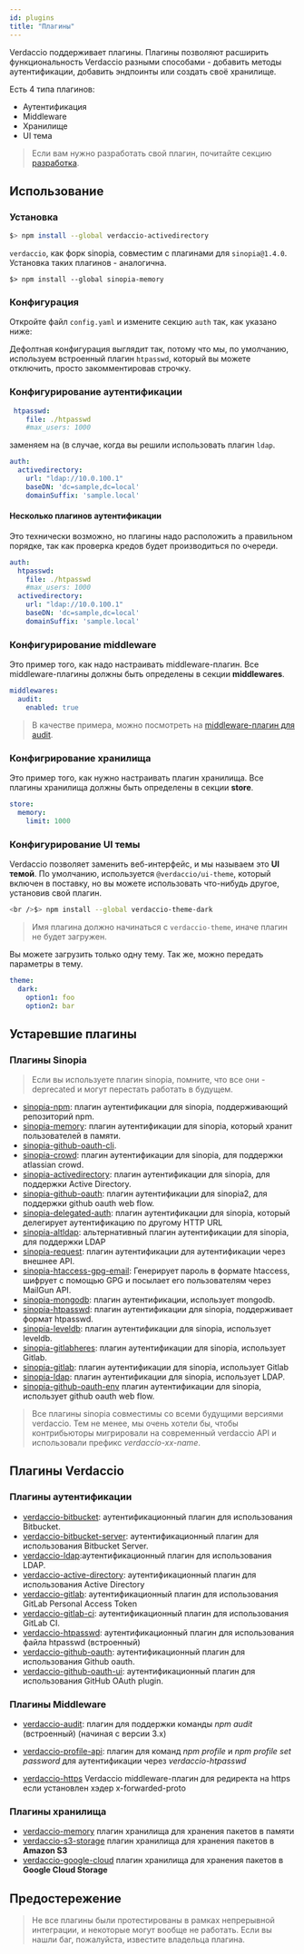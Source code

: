 ```yaml
---
id: plugins
title: "Плагины"
---
```


Verdaccio поддерживает плагины. Плагины позволяют расширить функциональность Verdaccio разными способами - добавить методы аутентификации, добавить эндпоинты или создать своё хранилище.

Есть 4 типа плагинов:

* Аутентификация
* Middleware
* Хранилище
* UI тема

> Если вам нужно разработать свой плагин, почитайте секцию [разработка](dev-plugins.md).

## Использование

### Установка

```bash
$> npm install --global verdaccio-activedirectory
```

`verdaccio`, как форк sinopia, совместим с плагинами для `sinopia@1.4.0`. Установка таких плагинов - аналогична.

    $> npm install --global sinopia-memory
    

### Конфигурация

Откройте файл `config.yaml` и измените секцию `auth` так, как указано ниже:

Дефолтная конфигурация выглядит так, потому что мы, по умолчанию, используем встроенный плагин `htpasswd`, который вы можете отключить, просто закомментировав строчку.

### Конфигурирование аутентификации

```yaml
 htpasswd:
    file: ./htpasswd
    #max_users: 1000
```

заменяем на (в случае, когда вы решили использовать плагин `ldap`.

```yaml
auth:
  activedirectory:
    url: "ldap://10.0.100.1"
    baseDN: 'dc=sample,dc=local'
    domainSuffix: 'sample.local'
```

#### Несколько плагинов аутентификации

Это технически возможно, но плагины надо расположить а правильном порядке, так как проверка кредов будет производиться по очереди.

```yaml
auth:
  htpasswd:
    file: ./htpasswd
    #max_users: 1000
  activedirectory:
    url: "ldap://10.0.100.1"
    baseDN: 'dc=sample,dc=local'
    domainSuffix: 'sample.local'
```

### Конфигурирование middleware

Это пример того, как надо настраивать middleware-плагин. Все middleware-плагины должны быть определены в секции **middlewares**.

```yaml
middlewares:
  audit:
    enabled: true
```

> В качестве примера, можно посмотреть на [middleware-плагин для audit](https://github.com/verdaccio/verdaccio-audit).

### Конфигрирование хранилища

Это пример того, как нужно настраивать плагин хранилища. Все плагины хранилища должны быть определены в секции **store**.

```yaml
store:
  memory:
    limit: 1000
```

### Конфигурирование UI темы

Verdaccio позволяет заменить веб-интерфейс, и мы называем это **UI темой**. По умолчанию, используется `@verdaccio/ui-theme`, который включен в поставку, но вы можете использовать что-нибудь другое, установив свой плагин.

```bash
<br />$> npm install --global verdaccio-theme-dark

```

> Имя плагина должно начинаться с `verdaccio-theme`, иначе плагин не будет загружен.

Вы можете загрузить только одну тему. Так же, можно передать параметры в тему.

```yaml
theme:
  dark:
    option1: foo
    option2: bar
```

## Устаревшие плагины

### Плагины Sinopia

> Если вы используете плагин sinopia, помните, что все они - deprecated и могут перестать работать в будущем.

* [sinopia-npm](https://www.npmjs.com/package/sinopia-npm): плагин аутентификации для sinopia, поддерживающий репозиторий npm.
* [sinopia-memory](https://www.npmjs.com/package/sinopia-memory): плагин аутентификации для sinopia, который хранит пользователей в памяти.
* [sinopia-github-oauth-cli](https://www.npmjs.com/package/sinopia-github-oauth-cli).
* [sinopia-crowd](https://www.npmjs.com/package/sinopia-crowd): плагин аутентификации для sinopia, для поддержки atlassian crowd.
* [sinopia-activedirectory](https://www.npmjs.com/package/sinopia-activedirectory): плагин аутентификации для sinopia, для поддержки Active Directory.
* [sinopia-github-oauth](https://www.npmjs.com/package/sinopia-github-oauth): плагин аутентификации для sinopia2, для поддержки github oauth web flow.
* [sinopia-delegated-auth](https://www.npmjs.com/package/sinopia-delegated-auth): плагин аутентификации для sinopia, который делегирует аутентификацию по другому HTTP URL
* [sinopia-altldap](https://www.npmjs.com/package/sinopia-altldap): альтернативный плагин аутентификации для sinopia, для поддержки LDAP
* [sinopia-request](https://www.npmjs.com/package/sinopia-request): плагин аутентификации для аутентификации через внешнее API.
* [sinopia-htaccess-gpg-email](https://www.npmjs.com/package/sinopia-htaccess-gpg-email): Генерирует пароль в формате htaccess, шифрует с помощью GPG и посылает его пользователям через MailGun API.
* [sinopia-mongodb](https://www.npmjs.com/package/sinopia-mongodb): плагин аутентификации, использует mongodb.
* [sinopia-htpasswd](https://www.npmjs.com/package/sinopia-htpasswd): плагин аутентификации для sinopia, поддерживает формат htpasswd.
* [sinopia-leveldb](https://www.npmjs.com/package/sinopia-leveldb): плагин аутентификации для sinopia, использует leveldb.
* [sinopia-gitlabheres](https://www.npmjs.com/package/sinopia-gitlabheres): плагин аутентификации для sinopia, использует Gitlab.
* [sinopia-gitlab](https://www.npmjs.com/package/sinopia-gitlab): плагин аутентификации для sinopia, использует Gitlab
* [sinopia-ldap](https://www.npmjs.com/package/sinopia-ldap): плагин аутентификации для sinopia, использует LDAP.
* [sinopia-github-oauth-env](https://www.npmjs.com/package/sinopia-github-oauth-env) плагин аутентификации для sinopia, использует github oauth web flow.

> Все плагины sinopia совместимы со всеми будущими версиями verdaccio. Тем не менее, мы очень хотели бы, чтобы контрибьюторы мигрировали на современный verdaccio API и использовали префикс *verdaccio-xx-name*.

## Плагины Verdaccio

### Плагины аутентификации

* [verdaccio-bitbucket](https://github.com/idangozlan/verdaccio-bitbucket): аутентификационный плагин для использования Bitbucket.
* [verdaccio-bitbucket-server](https://github.com/oeph/verdaccio-bitbucket-server): аутентификационный плагин для использования Bitbucket Server.
* [verdaccio-ldap](https://www.npmjs.com/package/verdaccio-ldap):аутентификационный плагин для использования LDAP.
* [verdaccio-active-directory](https://github.com/nowhammies/verdaccio-activedirectory): аутентификационный плагин для использования Active Directory
* [verdaccio-gitlab](https://github.com/bufferoverflow/verdaccio-gitlab): аутентификационный плагин для использования GitLab Personal Access Token
* [verdaccio-gitlab-ci](https://github.com/lab360-ch/verdaccio-gitlab-ci): аутентификационный плагин для использования GitLab CI.
* [verdaccio-htpasswd](https://github.com/verdaccio/verdaccio-htpasswd): аутентификационный плагин для использования файла htpasswd (встроенный)
* [verdaccio-github-oauth](https://github.com/aroundus-inc/verdaccio-github-oauth): аутентификационный плагин для использования Github oauth.
* [verdaccio-github-oauth-ui](https://github.com/n4bb12/verdaccio-github-oauth-ui): аутентификационный плагин для использования GitHub OAuth plugin.

### Плагины Middleware

* [verdaccio-audit](https://github.com/verdaccio/verdaccio-audit): плагин для поддержки команды *npm audit* (встроенный) (начиная с версии 3.x)

* [verdaccio-profile-api](https://github.com/ahoracek/verdaccio-profile-api): плагин для команд *npm profile* и *npm profile set password* для аутентификации через *verdaccio-htpasswd*

* [verdaccio-https](https://github.com/honzahommer/verdaccio-https) Verdaccio middleware-плагин для редиректа на https если установлен хэдер x-forwarded-proto

### Плагины хранилища

* [verdaccio-memory](https://github.com/verdaccio/verdaccio-memory) плагин хранилища для хранения пакетов в памяти
* [verdaccio-s3-storage](https://github.com/remitly/verdaccio-s3-storage) плагин хранилища для хранения пакетов в **Amazon S3**
* [verdaccio-google-cloud](https://github.com/verdaccio/verdaccio-google-cloud) плагин хранилища для хранения пакетов в **Google Cloud Storage**

## Предостережение

> Не все плагины были протестированы в рамках непрерывной интеграции, и некоторые могут вообще не работать. Если вы нашли баг, пожалуйста, известите владельца плагина.